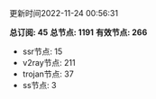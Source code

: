 更新时间2022-11-24 00:56:31

**总订阅: 45**
**总节点: 1191**
**有效节点: 266**
- ssr节点: 15
- v2ray节点: 211
- trojan节点: 37
- ss节点: 3
